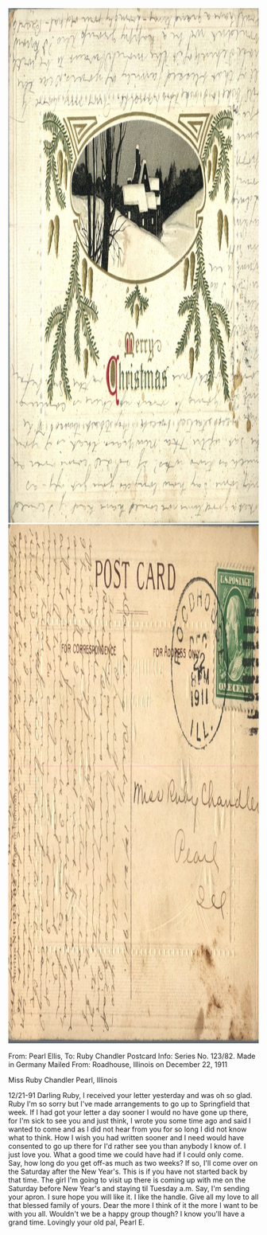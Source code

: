 <html><body><a href="/wp-content/uploads/2014/05/postcard-2014-20140505_15582300_0194.jpg"><img class="alignnone size-full wp-image-579" src="/wp-content/uploads/2014/05/postcard-2014-20140505_15582300_0194.jpg" alt="postcard-2014-20140505_15582300_0194" width="1494" height="1034"></a><a href="/wp-content/uploads/2014/05/postcard-2014-20140505_15583355_0195.jpg"><img class="alignnone size-full wp-image-578" src="/wp-content/uploads/2014/05/postcard-2014-20140505_15583355_0195.jpg" alt="postcard-2014-20140505_15583355_0195" width="1502" height="1043"></a>

From: Pearl Ellis, To: Ruby Chandler
Postcard Info: Series No. 123/82. Made in Germany
Mailed From: Roadhouse, Illinois on December 22, 1911

Miss Ruby Chandler
Pearl, Illinois

12/21-91
Darling Ruby,
I received your letter yesterday and was oh so glad. Ruby I'm so sorry but I've made arrangements to go up to Springfield that week. If I had got your letter a day sooner I would no have gone up there, for I'm sick to see you and just think, I wrote you some time ago and said I wanted to come and as I did not hear from you for so long I did not know what to think. How I wish you had written sooner and I need would have consented to go up there for I'd rather see you than anybody I know of. I just love you.
What a good time we could have had if I could only come. Say, how long do you get off-as much as two weeks? If so, I'll come over on the Saturday after the New Year's. This is if you have not started back by that time. The girl I'm going to visit up there is coming up with me on the Saturday before New Year's and staying til Tuesday a.m. Say, I'm sending your apron. I sure hope you will like it. I like the handle. Give all my love to all that blessed family of yours. Dear the more I think of it the more I want to be with you all. Wouldn't we be a happy group though? I know you'll have a grand time.
Lovingly your old pal,
Pearl E.</body></html>